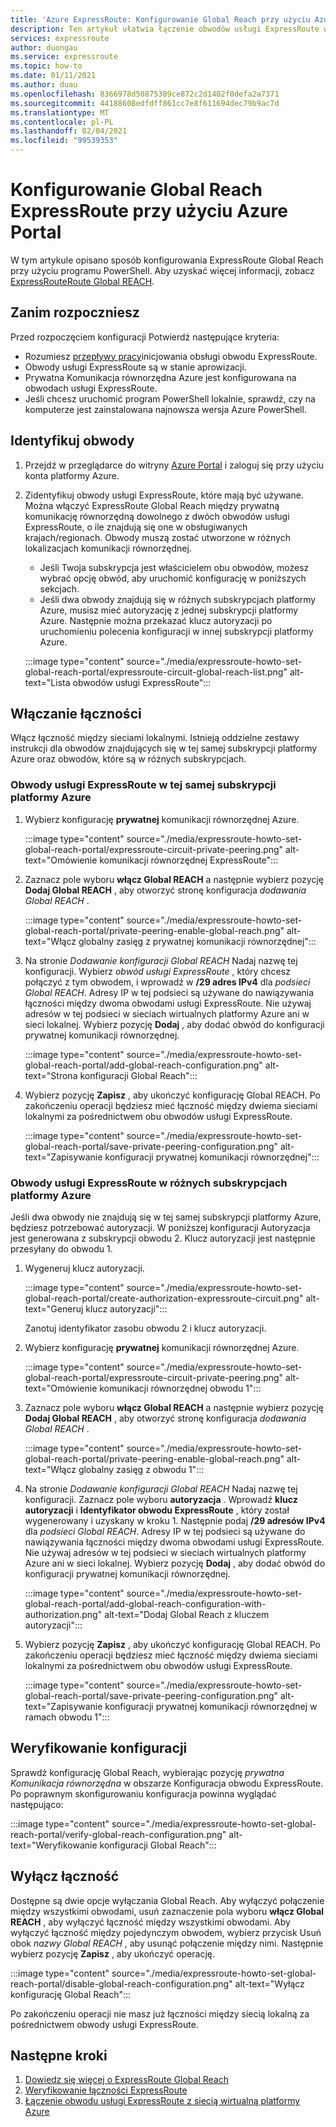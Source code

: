 ```yaml
---
title: 'Azure ExpressRoute: Konfigurowanie Global Reach przy użyciu Azure Portal'
description: Ten artykuł ułatwia łączenie obwodów usługi ExpressRoute w celu zapewnienia sieci prywatnej między sieciami lokalnymi i włączania Global Reach przy użyciu Azure Portal.
services: expressroute
author: duongau
ms.service: expressroute
ms.topic: how-to
ms.date: 01/11/2021
ms.author: duau
ms.openlocfilehash: 8366978d50875389ce872c2d1402f0defa2a7371
ms.sourcegitcommit: 44188608edfdff861cc7e8f611694dec79b9ac7d
ms.translationtype: MT
ms.contentlocale: pl-PL
ms.lasthandoff: 02/04/2021
ms.locfileid: "99539353"
---
```

# <a name="configure-expressroute-global-reach-using-the-azure-portal"></a>Konfigurowanie Global Reach ExpressRoute przy użyciu Azure Portal

W tym artykule opisano sposób konfigurowania ExpressRoute Global Reach przy użyciu programu PowerShell. Aby uzyskać więcej informacji, zobacz [ExpressRouteRoute Global REACH](expressroute-global-reach.md).

 ## <a name="before-you-begin"></a>Zanim rozpoczniesz

Przed rozpoczęciem konfiguracji Potwierdź następujące kryteria:

* Rozumiesz [przepływy pracy](expressroute-workflows.md)inicjowania obsługi obwodu ExpressRoute.
* Obwody usługi ExpressRoute są w stanie aprowizacji.
* Prywatna Komunikacja równorzędna Azure jest konfigurowana na obwodach usługi ExpressRoute.
* Jeśli chcesz uruchomić program PowerShell lokalnie, sprawdź, czy na komputerze jest zainstalowana najnowsza wersja Azure PowerShell.

## <a name="identify-circuits"></a>Identyfikuj obwody

1. Przejdź w przeglądarce do witryny [Azure Portal](https://portal.azure.com) i zaloguj się przy użyciu konta platformy Azure.

2. Zidentyfikuj obwody usługi ExpressRoute, które mają być używane. Można włączyć ExpressRoute Global Reach między prywatną komunikację równorzędną dowolnego z dwóch obwodów usługi ExpressRoute, o ile znajdują się one w obsługiwanych krajach/regionach. Obwody muszą zostać utworzone w różnych lokalizacjach komunikacji równorzędnej. 

   * Jeśli Twoja subskrypcja jest właścicielem obu obwodów, możesz wybrać opcję obwód, aby uruchomić konfigurację w poniższych sekcjach.
   * Jeśli dwa obwody znajdują się w różnych subskrypcjach platformy Azure, musisz mieć autoryzację z jednej subskrypcji platformy Azure. Następnie można przekazać klucz autoryzacji po uruchomieniu polecenia konfiguracji w innej subskrypcji platformy Azure.

    :::image type="content" source="./media/expressroute-howto-set-global-reach-portal/expressroute-circuit-global-reach-list.png" alt-text="Lista obwodów usługi ExpressRoute":::

## <a name="enable-connectivity"></a>Włączanie łączności

Włącz łączność między sieciami lokalnymi. Istnieją oddzielne zestawy instrukcji dla obwodów znajdujących się w tej samej subskrypcji platformy Azure oraz obwodów, które są w różnych subskrypcjach.

### <a name="expressroute-circuits-in-the-same-azure-subscription"></a>Obwody usługi ExpressRoute w tej samej subskrypcji platformy Azure

1. Wybierz konfigurację **prywatnej** komunikacji równorzędnej Azure. 

    :::image type="content" source="./media/expressroute-howto-set-global-reach-portal/expressroute-circuit-private-peering.png" alt-text="Omówienie komunikacji równorzędnej ExpressRoute":::

1. Zaznacz pole wyboru **włącz Global REACH** a następnie wybierz pozycję **Dodaj Global REACH** , aby otworzyć stronę konfiguracja *dodawania Global REACH* .

    :::image type="content" source="./media/expressroute-howto-set-global-reach-portal/private-peering-enable-global-reach.png" alt-text="Włącz globalny zasięg z prywatnej komunikacji równorzędnej":::

1. Na stronie *Dodawanie konfiguracji Global REACH* Nadaj nazwę tej konfiguracji. Wybierz *obwód usługi ExpressRoute* , który chcesz połączyć z tym obwodem, i wprowadź w **/29 adres IPv4** dla *podsieci Global REACH*. Adresy IP w tej podsieci są używane do nawiązywania łączności między dwoma obwodami usługi ExpressRoute. Nie używaj adresów w tej podsieci w sieciach wirtualnych platformy Azure ani w sieci lokalnej. Wybierz pozycję **Dodaj** , aby dodać obwód do konfiguracji prywatnej komunikacji równorzędnej.

    :::image type="content" source="./media/expressroute-howto-set-global-reach-portal/add-global-reach-configuration.png" alt-text="Strona konfiguracji Global Reach":::

1. Wybierz pozycję **Zapisz** , aby ukończyć konfigurację Global REACH. Po zakończeniu operacji będziesz mieć łączność między dwiema sieciami lokalnymi za pośrednictwem obu obwodów usługi ExpressRoute.

    :::image type="content" source="./media/expressroute-howto-set-global-reach-portal/save-private-peering-configuration.png" alt-text="Zapisywanie konfiguracji prywatnej komunikacji równorzędnej":::

### <a name="expressroute-circuits-in-different-azure-subscriptions"></a>Obwody usługi ExpressRoute w różnych subskrypcjach platformy Azure

Jeśli dwa obwody nie znajdują się w tej samej subskrypcji platformy Azure, będziesz potrzebować autoryzacji. W poniższej konfiguracji Autoryzacja jest generowana z subskrypcji obwodu 2. Klucz autoryzacji jest następnie przesyłany do obwodu 1.

1. Wygeneruj klucz autoryzacji.

   :::image type="content" source="./media/expressroute-howto-set-global-reach-portal/create-authorization-expressroute-circuit.png" alt-text="Generuj klucz autoryzacji"::: 

   Zanotuj identyfikator zasobu obwodu 2 i klucz autoryzacji.

1. Wybierz konfigurację **prywatnej** komunikacji równorzędnej Azure. 

    :::image type="content" source="./media/expressroute-howto-set-global-reach-portal/expressroute-circuit-private-peering.png" alt-text="Omówienie komunikacji równorzędnej obwodu 1":::

1. Zaznacz pole wyboru **włącz Global REACH** a następnie wybierz pozycję **Dodaj Global REACH** , aby otworzyć stronę konfiguracja *dodawania Global REACH* .

    :::image type="content" source="./media/expressroute-howto-set-global-reach-portal/private-peering-enable-global-reach.png" alt-text="Włącz globalny zasięg z obwodu 1":::

1. Na stronie *Dodawanie konfiguracji Global REACH* Nadaj nazwę tej konfiguracji. Zaznacz pole wyboru **autoryzacja** . Wprowadź **klucz autoryzacji** i **Identyfikator obwodu ExpressRoute** , który został wygenerowany i uzyskany w kroku 1. Następnie podaj **/29 adresów IPv4** dla *podsieci Global REACH*. Adresy IP w tej podsieci są używane do nawiązywania łączności między dwoma obwodami usługi ExpressRoute. Nie używaj adresów w tej podsieci w sieciach wirtualnych platformy Azure ani w sieci lokalnej. Wybierz pozycję **Dodaj** , aby dodać obwód do konfiguracji prywatnej komunikacji równorzędnej.

    :::image type="content" source="./media/expressroute-howto-set-global-reach-portal/add-global-reach-configuration-with-authorization.png" alt-text="Dodaj Global Reach z kluczem autoryzacji":::

1. Wybierz pozycję **Zapisz** , aby ukończyć konfigurację Global REACH. Po zakończeniu operacji będziesz mieć łączność między dwiema sieciami lokalnymi za pośrednictwem obu obwodów usługi ExpressRoute.

    :::image type="content" source="./media/expressroute-howto-set-global-reach-portal/save-private-peering-configuration.png" alt-text="Zapisywanie konfiguracji prywatnej komunikacji równorzędnej w ramach obwodu 1":::

## <a name="verify-the-configuration"></a>Weryfikowanie konfiguracji

Sprawdź konfigurację Global Reach, wybierając pozycję *prywatna Komunikacja równorzędna* w obszarze Konfiguracja obwodu ExpressRoute. Po poprawnym skonfigurowaniu konfiguracja powinna wyglądać następująco:

:::image type="content" source="./media/expressroute-howto-set-global-reach-portal/verify-global-reach-configuration.png" alt-text="Weryfikowanie konfiguracji Global Reach":::

## <a name="disable-connectivity"></a>Wyłącz łączność

Dostępne są dwie opcje wyłączania Global Reach. Aby wyłączyć połączenie między wszystkimi obwodami, usuń zaznaczenie pola wyboru **włącz Global REACH** , aby wyłączyć łączność między wszystkimi obwodami. Aby wyłączyć łączność między pojedynczym obwodem, wybierz przycisk Usuń obok *nazwy Global REACH* , aby usunąć połączenie między nimi. Następnie wybierz pozycję **Zapisz** , aby ukończyć operację.

:::image type="content" source="./media/expressroute-howto-set-global-reach-portal/disable-global-reach-configuration.png" alt-text="Wyłącz konfigurację Global Reach":::

Po zakończeniu operacji nie masz już łączności między siecią lokalną za pośrednictwem obwody usługi ExpressRoute.

## <a name="next-steps"></a>Następne kroki
1. [Dowiedz się więcej o ExpressRoute Global Reach](expressroute-global-reach.md)
2. [Weryfikowanie łączności ExpressRoute](expressroute-troubleshooting-expressroute-overview.md)
3. [Łączenie obwodu usługi ExpressRoute z siecią wirtualną platformy Azure](expressroute-howto-linkvnet-arm.md)
